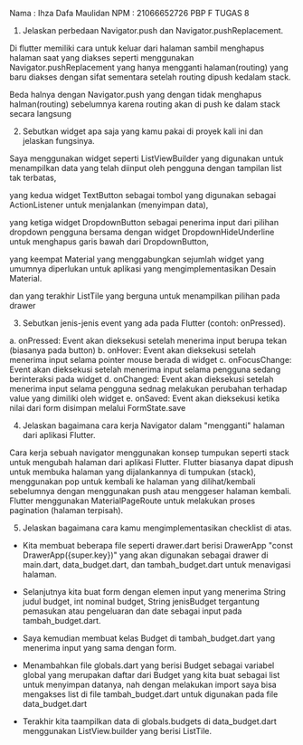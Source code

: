 Nama : Ihza Dafa Maulidan 
NPM : 21066652726 
PBP F TUGAS 8 

1. Jelaskan perbedaan Navigator.push dan Navigator.pushReplacement.

Di flutter memiliki cara untuk keluar dari halaman sambil menghapus halaman saat yang diakses seperti menggunakan Navigator.pushReplacement yang hanya mengganti halaman(routing) yang baru diakses dengan sifat sementara setelah routing dipush kedalam stack.

Beda halnya dengan Navigator.push yang dengan tidak menghapus halman(routing) sebelumnya karena routing akan di push ke dalam stack secara langsung

2. Sebutkan widget apa saja yang kamu pakai di proyek kali ini dan jelaskan fungsinya.
 
Saya menggunakan widget seperti ListViewBuilder yang digunakan untuk menampilkan data yang telah diinput oleh pengguna dengan tampilan list tak terbatas, 

yang kedua widget TextButton sebagai tombol yang digunakan sebagai ActionListener untuk menjalankan (menyimpan data), 

yang ketiga widget DropdownButton sebagai penerima input dari pilihan dropdown pengguna bersama dengan widget DropdownHideUnderline untuk menghapus garis bawah dari DropdownButton, 

yang keempat Material yang menggabungkan sejumlah widget yang umumnya diperlukan untuk aplikasi yang mengimplementasikan Desain Material.

dan yang terakhir ListTile yang berguna untuk menampilkan pilihan pada drawer

3. Sebutkan jenis-jenis event yang ada pada Flutter (contoh: onPressed).

a. onPressed: Event akan dieksekusi setelah menerima input berupa tekan (biasanya pada button)
b. onHover: Event akan dieksekusi setelah menerima input selama pointer mouse berada di widget
c. onFocusChange: Event akan dieksekusi setelah menerima input selama pengguna sedang berinteraksi pada widget
d. onChanged: Event akan dieksekusi setelah menerima input selama pengguna sednag melakukan perubahan terhadap value yang dimiliki oleh widget
e. onSaved: Event akan dieksekusi ketika nilai dari form disimpan melalui FormState.save

4. Jelaskan bagaimana cara kerja Navigator dalam "mengganti" halaman dari aplikasi Flutter.

Cara kerja sebuah navigator menggunakan konsep tumpukan seperti stack untuk mengubah halaman dari aplikasi Flutter. Flutter biasanya dapat dipush untuk membuka halaman yang dijalankannya di tumpukan (stack), menggunakan pop untuk kembali ke halaman yang dilihat/kembali sebelumnya dengan menggunakan push atau menggeser halaman kembali. Flutter menggunakan MaterialPageRoute untuk melakukan proses pagination (halaman terpisah).

5. Jelaskan bagaimana cara kamu mengimplementasikan checklist di atas.

-  Kita membuat beberapa file seperti drawer.dart berisi DrawerApp "const DrawerApp({super.key})" yang akan digunakan sebagai drawer di main.dart, data_budget.dart, dan tambah_budget.dart untuk menavigasi halaman.

- Selanjutnya kita buat form dengan elemen input yang menerima String judul budget, int nominal budget, String jenisBudget tergantung pemasukan atau pengeluaran dan date sebagai input pada tambah_budget.dart.

- Saya kemudian membuat kelas Budget di tambah_budget.dart yang menerima input yang sama dengan form.

- Menambahkan file globals.dart yang berisi Budget  sebagai variabel global yang merupakan daftar dari Budget yang kita buat sebagai list untuk menyimpan datanya, nah dengan melakukan import saya bisa mengakses list di file tambah_budget.dart untuk digunakan pada file data_budget.dart

- Terakhir kita taampilkan data di globals.budgets di data_budget.dart menggunakan ListView.builder yang berisi ListTile.
